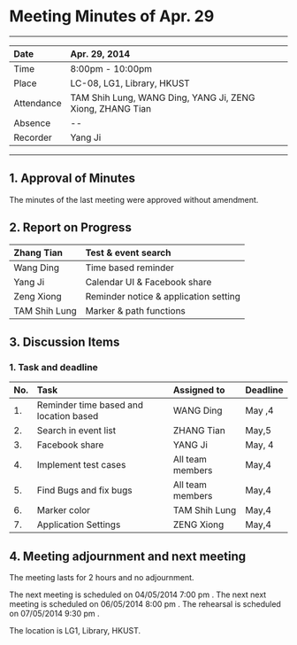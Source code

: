# Meeting Minutes of Apr. 29 #

---

| Date | Apr. 29, 2014 |
|:-----|:--------------|
| Time | 8:00pm - 10:00pm |
| Place | LC-08, LG1, Library, HKUST |
| Attendance | TAM Shih Lung, WANG Ding, YANG Ji, ZENG Xiong, ZHANG Tian |
| Absence | --            |
| Recorder |  Yang Ji      |


---


## 1. Approval of Minutes ##

The minutes of the last meeting were approved without amendment.

## 2. Report on Progress ##

| Zhang Tian | Test & event search   |
|:-----------|:----------------------|
| Wang Ding  | Time based reminder   |
| Yang Ji       | Calendar UI & Facebook share  |
| Zeng Xiong  |  Reminder notice  & application setting|
| TAM Shih Lung |  Marker & path functions|


## 3. Discussion Items ##

### 1. Task and deadline ###

| **No.** | **Task** | **Assigned to** | **Deadline** |
|:--------|:---------|:----------------|:-------------|
| 1.      | Reminder time based and location based   | WANG Ding       | May ,4       |
| 2.      | Search in event list| ZHANG Tian      | May,5        |
| 3.      | Facebook share| YANG Ji         | May, 4       |
| 4.      | Implement test cases | All team members | May,4        |
| 5.      | Find Bugs and fix bugs | All team members | May,4        |
| 6.      | Marker color | TAM Shih Lung   | May,4        |
| 7.      | Application Settings | ZENG Xiong      | May,4        |


## 4. Meeting adjournment and next meeting ##

The meeting lasts for 2 hours and no adjournment.

The next meeting is scheduled on 04/05/2014 7:00 pm .
The next next meeting is scheduled on 06/05/2014 8:00 pm .
The rehearsal is scheduled on 07/05/2014 9:30 pm .

The location is LG1, Library, HKUST.